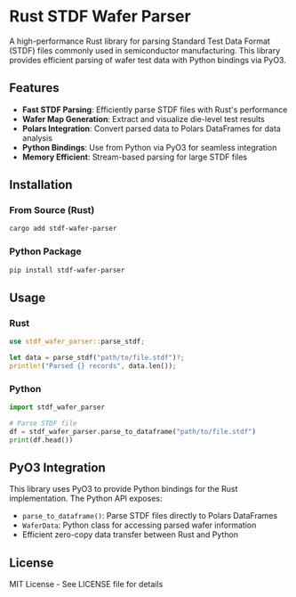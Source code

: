 # Rust STDF Wafer Parser

A high-performance Rust library for parsing Standard Test Data Format (STDF) files commonly used in semiconductor manufacturing. This library provides efficient parsing of wafer test data with Python bindings via PyO3.

## Features

- **Fast STDF Parsing**: Efficiently parse STDF files with Rust's performance
- **Wafer Map Generation**: Extract and visualize die-level test results
- **Polars Integration**: Convert parsed data to Polars DataFrames for data analysis
- **Python Bindings**: Use from Python via PyO3 for seamless integration
- **Memory Efficient**: Stream-based parsing for large STDF files

## Installation

### From Source (Rust)

```bash
cargo add stdf-wafer-parser
```

### Python Package

```bash
pip install stdf-wafer-parser
```

## Usage

### Rust

```rust
use stdf_wafer_parser::parse_stdf;

let data = parse_stdf("path/to/file.stdf")?;
println!("Parsed {} records", data.len());
```

### Python

```python
import stdf_wafer_parser

# Parse STDF file
df = stdf_wafer_parser.parse_to_dataframe("path/to/file.stdf")
print(df.head())
```

## PyO3 Integration

This library uses PyO3 to provide Python bindings for the Rust implementation. The Python API exposes:

- `parse_to_dataframe()`: Parse STDF files directly to Polars DataFrames
- `WaferData`: Python class for accessing parsed wafer information
- Efficient zero-copy data transfer between Rust and Python

## License

MIT License - See LICENSE file for details
